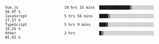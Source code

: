 
<!--
**xy406043/xy406043** is a ✨ _special_ ✨ repository because its `README.md` (this file) appears on your GitHub profile.

Here are some ideas to get you started:

- 🔭 I’m currently working on ...
- 🌱 I’m currently learning ...
- 👯 I’m looking to collaborate on ...
- 🤔 I’m looking for help with ...
- 💬 Ask me about ...
- 📫 How to reach me: ...
- 😄 Pronouns: ...
- ⚡ Fun fact: ...
-->

<!--START_SECTION:waka-->

```text
Vue.js                     19 hrs 15 mins  ██████████████▒░░░░░░░░░░   56.97 %
JavaScript                 5 hrs 56 mins   ████▒░░░░░░░░░░░░░░░░░░░░   17.57 %
TypeScript                 5 hrs 9 mins    ███▓░░░░░░░░░░░░░░░░░░░░░   15.25 %
Other                      2 hrs           █▒░░░░░░░░░░░░░░░░░░░░░░░   05.93 %
```

<!--END_SECTION:waka-->
